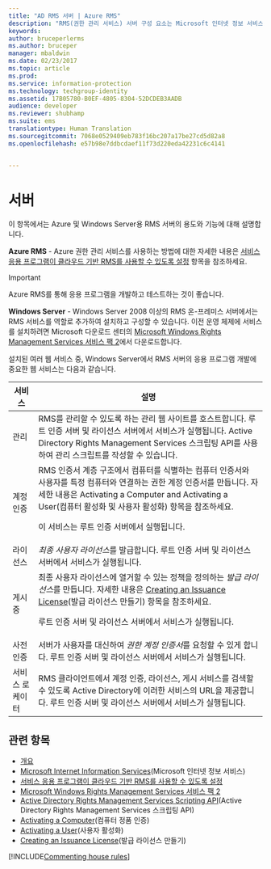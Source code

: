 ```yaml
---
title: "AD RMS 서버 | Azure RMS"
description: "RMS(권한 관리 서비스) 서버 구성 요소는 Microsoft 인터넷 정보 서비스에서 실행되는 웹 서비스 집합에 의해 구현됩니다."
keywords: 
author: bruceperlerms
ms.author: bruceper
manager: mbaldwin
ms.date: 02/23/2017
ms.topic: article
ms.prod: 
ms.service: information-protection
ms.technology: techgroup-identity
ms.assetid: 17B05780-B0EF-4805-8304-52DCDEB3AADB
audience: developer
ms.reviewer: shubhamp
ms.suite: ems
translationtype: Human Translation
ms.sourcegitcommit: 7068e0529409eb783f16bc207a17be27cd5d82a8
ms.openlocfilehash: e57b98e7ddbcdaef11f73d220eda42231c6c4141


---
```


# <a name="server"></a>서버

이 항목에서는 Azure 및 Windows Server용 RMS 서버의 용도와 기능에 대해 설명합니다.

**Azure RMS** - Azure 권한 관리 서비스를 사용하는 방법에 대한 자세한 내용은 [서비스 응용 프로그램이 클라우드 기반 RMS를 사용할 수 있도록 설정](how-to-use-file-api-with-aadrm-cloud.md) 항목을 참조하세요.

> [!IMPORTANT] 
> Azure RMS를 통해 응용 프로그램을 개발하고 테스트하는 것이 좋습니다.

**Windows Server** - Windows Server 2008 이상의 RMS 온-프레미스 서버에서는 RMS 서비스를 역할로 추가하여 설치하고 구성할 수 있습니다. 이전 운영 체제에 서비스를 설치하려면 Microsoft 다운로드 센터의 [Microsoft Windows Rights Management Services 서비스 팩 2](http://www.microsoft.com/download/en/details.aspx?id=4909)에서 다운로드합니다.

설치된 여러 웹 서비스 중, Windows Server에서 RMS 서버의 응용 프로그램 개발에 중요한 웹 서비스는 다음과 같습니다.

| 서비스 | 설명 |
|---------|-------------|
| 관리 | RMS를 관리할 수 있도록 하는 관리 웹 사이트를 호스트합니다. 루트 인증 서버 및 라이선스 서버에서 서비스가 실행됩니다. Active Directory Rights Management Services 스크립팅 API를 사용하여 관리 스크립트를 작성할 수 있습니다.|
| 계정 인증 |RMS 인증서 계층 구조에서 컴퓨터를 식별하는 컴퓨터 인증서와 사용자를 특정 컴퓨터와 연결하는 권한 계정 인증서를 만듭니다. 자세한 내용은 Activating a Computer and Activating a User(컴퓨터 활성화 및 사용자 활성화) 항목을 참조하세요.<p><p>이 서비스는 루트 인증 서버에서 실행됩니다. |
|라이선스 | *최종 사용자 라이선스*를 발급합니다. 루트 인증 서버 및 라이선스 서버에서 서비스가 실행됩니다.|
|게시 중 | 최종 사용자 라이선스에 열거할 수 있는 정책을 정의하는 *발급 라이선스*를 만듭니다. 자세한 내용은 [Creating an Issuance License](https://msdn.microsoft.com/library/Aa362355)(발급 라이선스 만들기) 항목을 참조하세요.<p><p>루트 인증 서버 및 라이선스 서버에서 서비스가 실행됩니다.|
|사전 인증 | 서버가 사용자를 대신하여 *권한 계정 인증서*를 요청할 수 있게 합니다. 루트 인증 서버 및 라이선스 서버에서 서비스가 실행됩니다.|
|서비스 로케이터 | RMS 클라이언트에서 계정 인증, 라이선스, 게시 서비스를 검색할 수 있도록 Active Directory에 이러한 서비스의 URL을 제공합니다. 루트 인증 서버 및 라이선스 서버에서 서비스가 실행됩니다.|

## <a name="related-topics"></a>관련 항목 ##
* [개요](ad-rms-overview.md)
* [Microsoft Internet Information Services](http://www.iis.net/overview)(Microsoft 인터넷 정보 서비스)
* [서비스 응용 프로그램이 클라우드 기반 RMS를 사용할 수 있도록 설정](how-to-use-file-api-with-aadrm-cloud.md)
* [Microsoft Windows Rights Management Services 서비스 팩 2](http://www.microsoft.com/download/en/details.aspx?id=4909)
* [Active Directory Rights Management Services Scripting API](https://msdn.microsoft.com/library/Bb968797)(Active Directory Rights Management Services 스크립팅 API)
* [Activating a Computer](https://msdn.microsoft.com/library/Cc530377)(컴퓨터 정품 인증)
* [Activating a User](https://msdn.microsoft.com/library/Cc530378)(사용자 활성화)
* [Creating an Issuance License](https://msdn.microsoft.com/library/Aa362355)(발급 라이선스 만들기)

[!INCLUDE[Commenting house rules](../includes/houserules.md)]


<!--HONumber=Jan17_HO1-->


